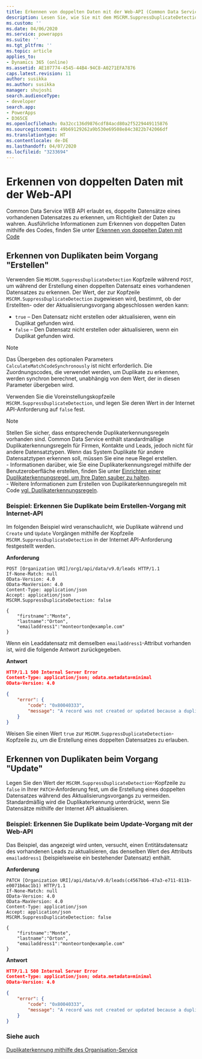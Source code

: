 ```yaml
---
title: Erkennen von doppelten Daten mit der Web-API (Common Data Service) | Microsoft-Dokumentation
description: Lesen Sie, wie Sie mit dem MSCRM.SuppressDuplicateDetections-Header und der Common Data Service-Web-API Duplikate erkennen.
ms.custom: ''
ms.date: 04/06/2020
ms.service: powerapps
ms.suite: ''
ms.tgt_pltfrm: ''
ms.topic: article
applies_to:
- Dynamics 365 (online)
ms.assetid: AE107774-4545-44B4-94C8-A0271EFA7876
caps.latest.revision: 11
author: susikka
ms.author: susikka
manager: shujoshi
search.audienceType:
- developer
search.app:
- PowerApps
- D365CE
ms.openlocfilehash: 0a32cc136d9876cdf84acd80a2f5229449115876
ms.sourcegitcommit: 49b69129262a9b530e69508e84c3822b742066df
ms.translationtype: HT
ms.contentlocale: de-DE
ms.lasthandoff: 04/07/2020
ms.locfileid: "3233694"
---
```

# <a name="detect-duplicate-data-using-the-web-api"></a>Erkennen von doppelten Daten mit der Web-API

Common Data Service WEB API erlaubt es, doppelte Datensätze eines vorhandenen Datensatzes zu erkennen, um Richtigkeit der Daten zu wahren. Ausführliche Informationen zum Erkennen von doppelten Daten mithilfe des Codes, finden Sie unter [Erkennen von doppelten Daten mit Code](../detect-duplicate-data-with-code.md) 

## <a name="detect-duplicates-during-create-operation"></a>Erkennen von Duplikaten beim Vorgang "Erstellen"

Verwenden Sie `MSCRM.SuppressDuplicateDetection` Kopfzeile während `POST`, um während der Erstellung einen doppelten Datensatz eines vorhandenen Datensatzes zu erkennen. Der Wert, der zur Kopfzeile `MSCRM.SuppressDuplicateDetection` zugewiesen wird, bestimmt, ob der Erstellten- oder der Aktualisierungsvorgang abgeschlossen werden kann:

- `true` – Den Datensatz nicht erstellen oder aktualisieren, wenn ein Duplikat gefunden wird.
- `false` – Den Datensatz nicht erstellen oder aktualisieren, wenn ein Duplikat gefunden wird.

> [!NOTE]
> Das Übergeben des optionalen Parameters `CalculateMatchCodeSynchronously` ist nicht erforderlich. Die Zuordnungscodes, die verwendet werden, um Duplikate zu erkennen, werden synchron berechnet, unabhängig von dem Wert, der in diesen Parameter übergeben wird.

Verwenden Sie die Voreinstellungskopfzeile `MSCRM.SuppressDuplicateDetection`, und legen Sie deren Wert in der Internet API-Anforderung auf `false` fest.


> [!NOTE]
> Stellen Sie sicher, dass entsprechende Duplikaterkennungsregeln vorhanden sind. Common Data Service enthält standardmäßige Duplikaterkennungsregeln für Firmen, Kontakte und Leads, jedoch nicht für andere Datensatztypen. Wenn das System Duplikate für andere Datensatztypen erkennen soll, müssen Sie eine neue Regel erstellen. <br/>- Informationen darüber, wie Sie eine Duplikaterkennungsregel mithilfe der Benutzeroberfläche erstellen, finden Sie unter [Einrichten einer Duplikaterkennungsregel, um Ihre Daten sauber zu halten](/dynamics365/customer-engagement/admin/set-up-duplicate-detection-rules-keep-data-clean).<br/>- Weitere Informationen zum Erstellen von Duplikaterkennungsregeln mit Code [vgl. Duplikaterkennungsregeln](../duplicaterule-entities.md). 



<a name="bkmk_create"></a>

###  <a name="example-detect-duplicates-during-create-operation-using-the-web-api"></a>Beispiel: Erkennen Sie Duplikate beim Erstellen-Vorgang mit Internet-API

Im folgenden Beispiel wird veranschaulicht, wie Duplikate während und `Create` und `Update` Vorgängen mithilfe der Kopfzeile `MSCRM.SuppressDuplicateDetection` in der Internet API-Anforderung festgestellt werden.

**Anforderung**
```http
POST [Organization URI]/org1/api/data/v9.0/leads HTTP/1.1
If-None-Match: null
OData-Version: 4.0
OData-MaxVersion: 4.0
Content-Type: application/json
Accept: application/json
MSCRM.SuppressDuplicateDetection: false

{
    "firstname":"Monte",
    "lastname":"Orton",
    "emailaddress1":"monteorton@example.com"
}
```
Wenn ein Leaddatensatz mit demselben `emailaddress1`-Attribut vorhanden ist, wird die folgende Antwort zurückgegeben.

**Antwort**
```json
HTTP/1.1 500 Internal Server Error  
Content-Type: application/json; odata.metadata=minimal  
OData-Version: 4.0

{
    "error": {
        "code": "0x80040333",
        "message": "A record was not created or updated because a duplicate of the current record already exists."
    }
}
```
Weisen Sie einen Wert `true` zur `MSCRM.SuppressDuplicateDetection`-Kopfzeile zu, um die Erstellung eines doppelten Datensatzes zu erlauben.

<a name="bkmk_update"></a>

## <a name="detect-duplicates-during-update-operation"></a>Erkennen von Duplikaten beim Vorgang "Update"

Legen Sie den Wert der `MSCRM.SuppressDuplicateDetection`-Kopfzeile zu `false` in Ihrer `PATCH`-Anforderung fest, um die Erstellung eines doppelten Datensatzes während des Aktualisierungsvorgangs zu vermeiden. Standardmäßig wird die Duplikaterkennung unterdrückt, wenn Sie Datensätze mithilfe der Internet API aktualisieren.

###  <a name="example-detect-duplicates-during-update-operation-using-the-web-api"></a>Beispiel: Erkennen Sie Duplikate beim Update-Vorgang mit der Web-API

Das Beispiel, das angezeigt wird unten, versucht, einen Entitätsdatensatz des vorhandenen Leads zu aktualisieren, das denselben Wert des Attributs `emailaddress1` (beispielsweise ein bestehender Datensatz) enthält.

**Anforderung**
```http
PATCH [Organization URI]/api/data/v9.0/leads(c4567bb6-47a3-e711-811b-e0071b6ac1b1) HTTP/1.1
If-None-Match: null
OData-Version: 4.0
OData-MaxVersion: 4.0
Content-Type: application/json
Accept: application/json
MSCRM.SuppressDuplicateDetection: false

{
    "firstname":"Monte",
    "lastname":"Orton",
    "emailaddress1":"monteorton@example.com"
}
```  

**Antwort**
```json  
HTTP/1.1 500 Internal Server Error  
Content-Type: application/json; odata.metadata=minimal  
OData-Version: 4.0

{
    "error": {
        "code": "0x80040333",
        "message": "A record was not created or updated because a duplicate of the current record already exists."
    }
}
```

### <a name="see-also"></a>Siehe auch

[Duplikaterkennung mithilfe des Organisation-Service](../org-service/detect-duplicate-data.md)